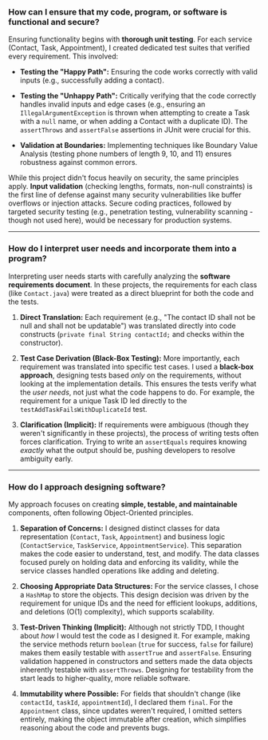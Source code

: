 ### How can I ensure that my code, program, or software is functional and secure?

Ensuring functionality begins with **thorough unit testing**. For each service (Contact, Task, Appointment), I created dedicated test suites that verified every requirement. This involved:
* **Testing the "Happy Path":** Ensuring the code works correctly with valid inputs (e.g., successfully adding a contact).
* **Testing the "Unhappy Path":** Critically verifying that the code correctly handles invalid inputs and edge cases (e.g., ensuring an `IllegalArgumentException` is thrown when attempting to create a Task with a `null` name, or when adding a Contact with a duplicate ID). The `assertThrows` and `assertFalse` assertions in JUnit were crucial for this.



* **Validation at Boundaries:** Implementing techniques like Boundary Value Analysis (testing phone numbers of length 9, 10, and 11) ensures robustness against common errors.

While this project didn't focus heavily on security, the same principles apply. **Input validation** (checking lengths, formats, non-null constraints) is the first line of defense against many security vulnerabilities like buffer overflows or injection attacks. Secure coding practices, followed by targeted security testing (e.g., penetration testing, vulnerability scanning - though not used here), would be necessary for production systems.

---
### How do I interpret user needs and incorporate them into a program?

Interpreting user needs starts with carefully analyzing the **software requirements document**. In these projects, the requirements for each class (like `Contact.java`) were treated as a direct blueprint for both the code and the tests.

1.  **Direct Translation:** Each requirement (e.g., "The contact ID shall not be null and shall not be updatable") was translated directly into code constructs (`private final String contactId;` and checks within the constructor).


2.  **Test Case Derivation (Black-Box Testing):** More importantly, each requirement was translated into specific test cases. I used a **black-box approach**, designing tests based *only* on the requirements, without looking at the implementation details. This ensures the tests verify what the *user needs*, not just what the code happens to do. For example, the requirement for a unique Task ID led directly to the `testAddTaskFailsWithDuplicateId` test.



3.  **Clarification (Implicit):** If requirements were ambiguous (though they weren't significantly in these projects), the process of writing tests often forces clarification. Trying to write an `assertEquals` requires knowing *exactly* what the output should be, pushing developers to resolve ambiguity early.





---
### How do I approach designing software?

My approach focuses on creating **simple, testable, and maintainable** components, often following Object-Oriented principles.

1.  **Separation of Concerns:** I designed distinct classes for data representation (`Contact`, `Task`, `Appointment`) and business logic (`ContactService`, `TaskService`, `AppointmentService`). This separation makes the code easier to understand, test, and modify. The data classes focused purely on holding data and enforcing its validity, while the service classes handled operations like adding and deleting.









2.  **Choosing Appropriate Data Structures:** For the service classes, I chose a `HashMap` to store the objects. This design decision was driven by the requirement for unique IDs and the need for efficient lookups, additions, and deletions (O(1) complexity), which supports scalability.



3.  **Test-Driven Thinking (Implicit):** Although not strictly TDD, I thought about *how* I would test the code as I designed it. For example, making the service methods return `boolean` (`true` for success, `false` for failure) makes them easily testable with `assertTrue` and `assertFalse`. Ensuring validation happened in constructors and setters made the data objects inherently testable with `assertThrows`. Designing for testability from the start leads to higher-quality, more reliable software.















4.  **Immutability where Possible:** For fields that shouldn't change (like `contactId`, `taskId`, `appointmentId`), I declared them `final`. For the `Appointment` class, since updates weren't required, I omitted setters entirely, making the object immutable after creation, which simplifies reasoning about the code and prevents bugs.

























